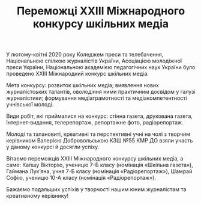 ﻿---
title: Переможці ХXІІІ Міжнародного конкурсу шкільних медіа
---

У лютому-квітні 2020 року Коледжем преси та телебачення, Національною спілкою журналістів України, Асоціацією молодіжної преси України, Національною академією педагогічних наук України було проведено ХХІІІ Міжнародний конкурс шкільних медіа.

Мета конкурсу: розвиток шкільних медіа; виявлення нових журналістських талантів, оволодіння ними практичним досвідом у галузі журналістики; формування медіаграмотності та медіакомпетентності учнівської молоді.

Види робіт, які приймалися на конкурс: стінна газета, друкована газета, Інтернет-видання, телерепортаж, репортажне фото, радіорепортаж.

Молоді та талановиті, креативні та перспективні учні на чолі з творчим керівником Валерією Добровольською КЗШ №55 КМР ДО взяли участь у даному конкурсі й досягли успіху.

Вітаємо переможців ХXІІІ Міжнародного конкурсу шкільних медіа, а саме: Капшу Вікторію, ученицю 7-Б класу (номінація «Шкільна газета»), Гаймана Лук’яна, учня 7-Б класу (номінація «Радіорепортаж»), Шамрай Софію, ученицю 10-А класу (номінація «Радіорепортаж»).

Бажаємо подальших успіхів у творчості нашим юним журналістам та креативному керівнику!

<slideshow></slideshow>
